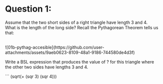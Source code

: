 <h1> Question 1: </h1>
<p>Assume that the two short sides of a right triangle have length 3 and 4. What is the length of the long side? Recall the Pythagorean Theorem tells us that:</p>
<br>
![01b-pythag-accesible](https://github.com/user-attachments/assets/9aeb0623-8109-48a1-9186-744580de4d3f)

<p>Write a BSL expression that produces the value of ? for this triangle where the other two sides have lengths 3 and 4.</p>
```
(sqrt(+ (sqr 3) (sqr 4)))

```
